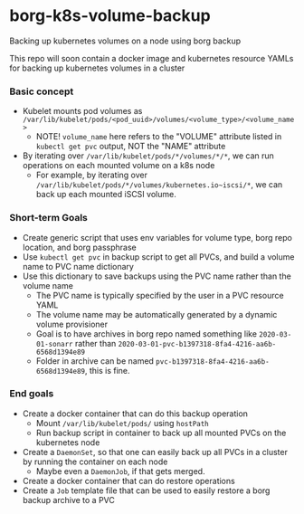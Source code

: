# borg-k8s-volume-backup
Backing up kubernetes volumes on a node using borg backup

This repo will soon contain a docker image and kubernetes resource YAMLs for backing up kubernetes volumes in a cluster

### Basic concept
- Kubelet mounts pod volumes as `/var/lib/kubelet/pods/<pod_uuid>/volumes/<volume_type>/<volume_name>`
  - NOTE! `volume_name` here refers to the "VOLUME" attribute listed in `kubectl get pvc` output, NOT the "NAME" attribute
- By iterating over `/var/lib/kubelet/pods/*/volumes/*/*`, we can run operations on each mounted volume on a k8s node
  - For example, by iterating over `/var/lib/kubelet/pods/*/volumes/kubernetes.io~iscsi/*`, we can back up each mounted iSCSI volume.

### Short-term Goals
- Create generic script that uses env variables for volume type, borg repo location, and borg passphrase
- Use `kubectl get pvc` in backup script to get all PVCs, and build a volume name to PVC name dictionary
- Use this dictionary to save backups using the PVC name rather than the volume name
  - The PVC name is typically specified by the user in a PVC resource YAML
  - The volume name may be automatically generated by a dynamic volume provisioner
  - Goal is to have archives in borg repo named something like `2020-03-01-sonarr` rather than `2020-03-01-pvc-b1397318-8fa4-4216-aa6b-6568d1394e89`
  - Folder in archive can be named `pvc-b1397318-8fa4-4216-aa6b-6568d1394e89`, this is fine.

### End goals
- Create a docker container that can do this backup operation
  - Mount `/var/lib/kubelet/pods/` using `hostPath`
  - Run backup script in container to back up all mounted PVCs on the kubernetes node
- Create a `DaemonSet`, so that one can easily back up all PVCs in a cluster by running the container on each node
  - Maybe even a `DaemonJob`, if that gets merged.
- Create a docker container that can do restore operations
- Create a `Job` template file that can be used to easily restore a borg backup archive to a PVC
